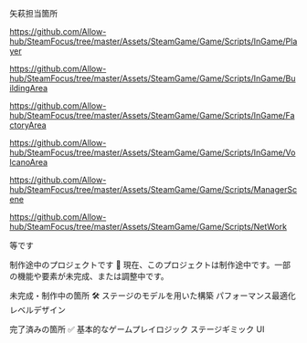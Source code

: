 矢萩担当箇所

https://github.com/Allow-hub/SteamFocus/tree/master/Assets/SteamGame/Game/Scripts/InGame/Player

https://github.com/Allow-hub/SteamFocus/tree/master/Assets/SteamGame/Game/Scripts/InGame/BuildingArea

https://github.com/Allow-hub/SteamFocus/tree/master/Assets/SteamGame/Game/Scripts/InGame/FactoryArea

https://github.com/Allow-hub/SteamFocus/tree/master/Assets/SteamGame/Game/Scripts/InGame/VolcanoArea

https://github.com/Allow-hub/SteamFocus/tree/master/Assets/SteamGame/Game/Scripts/ManagerScene

https://github.com/Allow-hub/SteamFocus/tree/master/Assets/SteamGame/Game/Scripts/NetWork

等です


制作途中のプロジェクトです 🚧
現在、このプロジェクトは制作途中です。一部の機能や要素が未完成、または調整中です。

未完成・制作中の箇所 🛠
 ステージのモデルを用いた構築
 パフォーマンス最適化
 レベルデザイン
 
完了済みの箇所 ✅
 基本的なゲームプレイロジック
 ステージギミック
 UI
